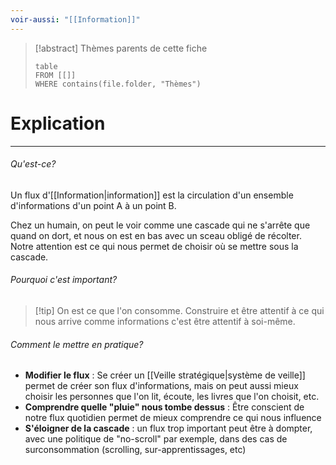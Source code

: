 ```yaml
---
voir-aussi: "[[Information]]"
---
```


> [!abstract] Thèmes parents de cette fiche
> ```dataview
> table
> FROM [[]]
> WHERE contains(file.folder, "Thèmes")
> ```

# Explication
---
###### Qu'est-ce?
Un flux d'[[Information|information]] est la circulation d'un ensemble d'informations d'un point A à un point B.

Chez un humain, on peut le voir comme une cascade qui ne s'arrête que quand on dort, et nous on est en bas avec un sceau obligé de récolter. 
Notre attention est ce qui nous permet de choisir où se mettre sous la cascade.

###### Pourquoi c'est important?

> [!tip] On est ce que l'on consomme.
> Construire et être attentif à ce qui nous arrive comme informations c'est être attentif à soi-même.

###### Comment le mettre en pratique?
- **Modifier le flux** : Se créer un [[Veille stratégique|système de veille]] permet de créer son flux d'informations, mais on peut aussi mieux choisir les personnes que l'on lit, écoute, les livres que l'on choisit, etc. 
- **Comprendre quelle "pluie" nous tombe dessus** : Être conscient de notre flux quotidien permet de mieux comprendre ce qui nous influence
- **S'éloigner de la cascade** : un flux trop important peut être à dompter, avec une politique de "no-scroll" par exemple, dans des cas de surconsommation (scrolling, sur-apprentissages, etc)